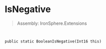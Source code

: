 ﻿

# IsNegative

> Assembly: IronSphere.Extensions



```


public static BooleanIsNegative(Int16 this)
```